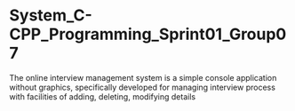 # System_C-CPP_Programming_Sprint01_Group07
The online interview management system is a simple console application without graphics, specifically developed for managing interview process with facilities of adding, deleting, modifying details
